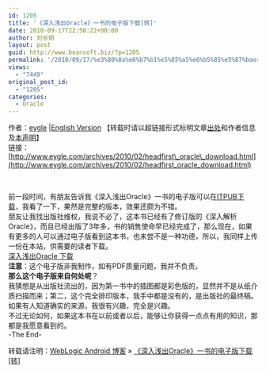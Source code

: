 ```yaml
---
id: 1205
title: '《深入浅出Oracle》一书的电子版下载[转]'
date: 2010-09-17T22:58:22+00:00
author: 刘长炯
layout: post
guid: http://www.beansoft.biz/?p=1205
permalink: '/2010/09/17/%e3%80%8a%e6%b7%b1%e5%85%a5%e6%b5%85%e5%87%baoracle%e3%80%8b%e4%b8%80%e4%b9%a6%e7%9a%84%e7%94%b5%e5%ad%90%e7%89%88%e4%b8%8b%e8%bd%bd%e8%bd%ac/'
views:
  - "7449"
original_post_id:
  - "1205"
categories:
  - Oracle
---
```

作者：[eygle](http://www.eygle.com/) |[English Version](http://translate.google.com/translate?langpair=zh-CN%7Cen&hl=zh-CN&ie=UTF8&u=http%3A//www.eygle.com/archives/2010/02/headfirst_oracle_download.html) [](http://www.eygle.com/)【转载时请以超链接形式标明文章[出处](http://www.eygle.com/archives/2010/02/headfirst_oracle_download.html)和作者信息及[本声明](http://www.eygle.com/archives/2006/12/eygle_copyright.html)】   
链接：[http://www.eygle.com/archives/2010/02/headfirst\_oracle\_download.html](http://www.eygle.com/archives/2010/02/headfirst_oracle_download.html)

&#160;

前一段时间，有朋友告诉我《深入浅出Oracle》一书的电子版可以在[ITPUB下载](http://www.itpub.net/thread-1233074-1-2.html)，我看了一下，果然是完整的版本，效果还颇为不错。   
朋友让我找出版社维权，我说不必了，这本书已经有了修订版的《深入解析Oracle》，而且已经出版了3年多，书的销售使命早已经完成了，那么现在，如果有更多的人可以通过电子版看到这本书，也未尝不是一种功德，所以，我同样上传一份在本站，供需要的读者下载。   
[深入浅出Oracle 下载](http://www.eygle.com/orabk/HeadFirstOracle.7z.rar)   
**注意**：这个电子版非我制作，如有PDF质量问题，我并不负责。   
**那么这个电子版来自何处呢**？   
我猜想是从出版社流出的，因为第一书中的插图都是彩色版的，显然并不是从纸介质扫描而来；第二，这个完全排印版本，我手中都是没有的，是出版社的最终稿。   
如果有人知道确实的来源，我很有兴趣，完全是兴趣。   
不过无论如何，如果这本书在以前或者以后，能够让你获得一点点有用的知识，那都是我愿意看到的。   
-The End-

转载请注明：[WebLogic Android 博客](http://www.beansoft.biz) &raquo; [《深入浅出Oracle》一书的电子版下载[转]](http://www.beansoft.biz/2010/09/17/%e3%80%8a%e6%b7%b1%e5%85%a5%e6%b5%85%e5%87%baoracle%e3%80%8b%e4%b8%80%e4%b9%a6%e7%9a%84%e7%94%b5%e5%ad%90%e7%89%88%e4%b8%8b%e8%bd%bd%e8%bd%ac/)